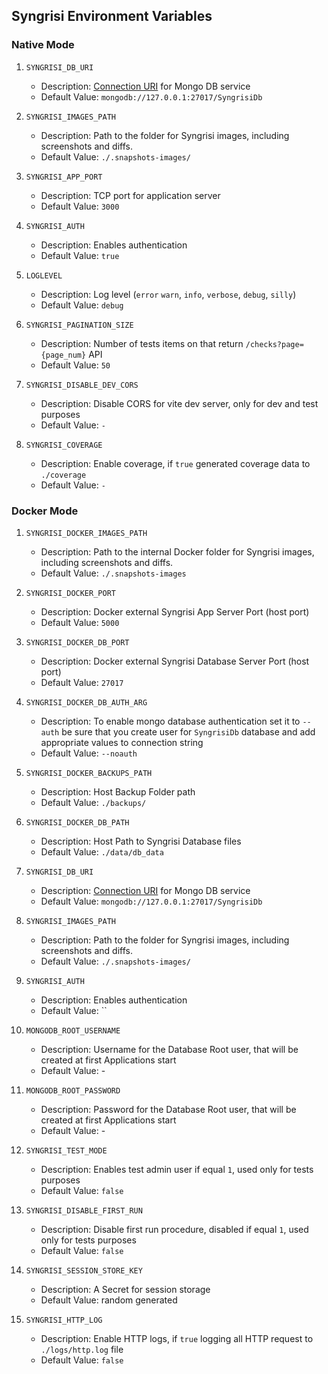 ## Syngrisi Environment Variables 

### Native Mode

1. `SYNGRISI_DB_URI`
   - Description: [Connection URI](https://www.mongodb.com/docs/manual/reference/connection-string/) for Mongo DB service
   - Default Value: `mongodb://127.0.0.1:27017/SyngrisiDb`

2. `SYNGRISI_IMAGES_PATH`
   - Description: Path to the folder for Syngrisi images, including screenshots and diffs.
   - Default Value: `./.snapshots-images/`

3. `SYNGRISI_APP_PORT`
   - Description: TCP port for application server
   - Default Value: `3000`

4. `SYNGRISI_AUTH`
   - Description: Enables authentication
   - Default Value: `true`

5. `LOGLEVEL`
   - Description: Log level (`error` `warn`, `info`, `verbose`, `debug`, `silly`)
   - Default Value: `debug`

6. `SYNGRISI_PAGINATION_SIZE`
   - Description: Number of tests items on that return `/checks?page={page_num}` API
   - Default Value: `50`

7. `SYNGRISI_DISABLE_DEV_CORS`
   - Description: Disable CORS for vite dev server, only for dev and test purposes
   - Default Value: `-`

8. `SYNGRISI_COVERAGE`
   - Description: Enable coverage, if `true` generated coverage data to `./coverage`
   - Default Value: `-`

### Docker Mode

1. `SYNGRISI_DOCKER_IMAGES_PATH`
   - Description: Path to the internal Docker folder for Syngrisi images, including screenshots and diffs.
   - Default Value: `./.snapshots-images`

2. `SYNGRISI_DOCKER_PORT`
   - Description: Docker external Syngrisi App Server Port (host port)
   - Default Value: `5000`

3. `SYNGRISI_DOCKER_DB_PORT`
   - Description: Docker external Syngrisi Database Server Port (host port)
   - Default Value: `27017`

4. `SYNGRISI_DOCKER_DB_AUTH_ARG`
   - Description: To enable mongo database authentication set it to `--auth` be sure that you create user for `SyngrisiDb` database and add appropriate values to connection string
   - Default Value: `--noauth`

5. `SYNGRISI_DOCKER_BACKUPS_PATH`
   - Description: Host Backup Folder path
   - Default Value: `./backups/`

6. `SYNGRISI_DOCKER_DB_PATH`
   - Description: Host Path to Syngrisi Database files
   - Default Value: `./data/db_data`

7. `SYNGRISI_DB_URI`
   - Description: [Connection URI](https://www.mongodb.com/docs/manual/reference/connection-string/) for Mongo DB service
   - Default Value: `mongodb://127.0.0.1:27017/SyngrisiDb`

8. `SYNGRISI_IMAGES_PATH`
   - Description: Path to the folder for Syngrisi images, including screenshots and diffs.
   - Default Value: `./.snapshots-images/`

9. `SYNGRISI_AUTH`
   - Description: Enables authentication
   - Default Value: ``

10. `MONGODB_ROOT_USERNAME`
    - Description: Username for the Database Root user, that will be created at first Applications start
    - Default Value: -

11. `MONGODB_ROOT_PASSWORD`
    - Description: Password for the Database Root user, that will be created at first Applications start
    - Default Value: -

12. `SYNGRISI_TEST_MODE`
    - Description: Enables test admin user if equal `1`, used only for tests purposes
    - Default Value: `false`

13. `SYNGRISI_DISABLE_FIRST_RUN`
    - Description: Disable first run procedure, disabled if equal `1`, used only for tests purposes
    - Default Value: `false`

14. `SYNGRISI_SESSION_STORE_KEY`
    - Description: A Secret for session storage
    - Default Value: random generated

15. `SYNGRISI_HTTP_LOG`
    - Description: Enable HTTP logs, if `true` logging all HTTP request to `./logs/http.log` file
    - Default Value: `false`
